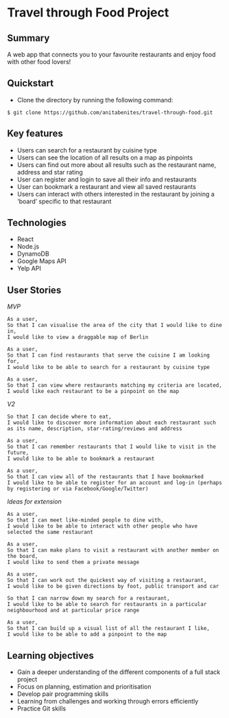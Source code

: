 # Travel through Food Project

## Summary
A web app that connects you to your favourite restaurants and enjoy food with other food lovers!

## Quickstart

* Clone the directory by running the following command:

```
$ git clone https://github.com/anitabenites/travel-through-food.git
```

## Key features
* Users can search for a restaurant by cuisine type
* Users can see the location of all results on a map as pinpoints
* Users can find out more about all results such as the restaurant name, address and star rating
* User can register and login to save all their info and restaurants
* User can bookmark a restaurant and view all saved restaurants
* Users can interact with others interested in the restaurant by joining a ‘board’ specific to that restaurant

## Technologies
* React
* Node.js
* DynamoDB
* Google Maps API
* Yelp API

## User Stories

*MVP*

```
As a user,
So that I can visualise the area of the city that I would like to dine in,
I would like to view a draggable map of Berlin
```

```
As a user,
So that I can find restaurants that serve the cuisine I am looking for,
I would like to be able to search for a restaurant by cuisine type
```

```
As a user,
So that I can view where restaurants matching my criteria are located,
I would like each restaurant to be a pinpoint on the map
```

*V2*

```As a user,
So that I can decide where to eat,
I would like to discover more information about each restaurant such as its name, description, star-rating/reviews and address
```

```
As a user,
So that I can remember restaurants that I would like to visit in the future,
I would like to be able to bookmark a restaurant
```

```
As a user,
So that I can view all of the restaurants that I have bookmarked
I would like to be able to register for an account and log-in (perhaps by registering or via Facebook/Google/Twitter)
```

*Ideas for extension*
 ```
As a user,
So that I can meet like-minded people to dine with,
I would like to be able to interact with other people who have selected the same restaurant
```

```
As a user,
So that I can make plans to visit a restaurant with another member on the board,
I would like to send them a private message
```

```
As a user,
So that I can work out the quickest way of visiting a restaurant,
I would like to be given directions by foot, public transport and car
```

```As a user,
So that I can narrow down my search for a restaurant,
I would like to be able to search for restaurants in a particular neighbourhood and at particular price range
```

```
As a user,
So that I can build up a visual list of all the restaurant I like,
I would like to be able to add a pinpoint to the map
```

## Learning objectives
* Gain a deeper understanding of the different components of a full stack project
* Focus on planning, estimation and prioritisation
* Develop pair programming skills
* Learning from challenges and working through errors efficiently
* Practice Git skills
